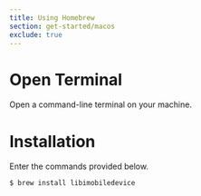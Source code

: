 ```yaml
---
title: Using Homebrew
section: get-started/macos
exclude: true
---
```

# Open Terminal

Open a command-line terminal on your machine.

# Installation

Enter the commands provided below.

```shell-session
$ brew install libimobiledevice
```